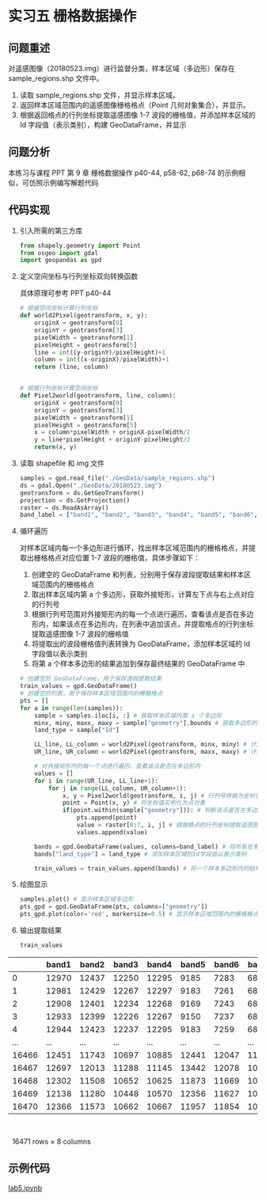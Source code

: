 # **实习五 栅格数据操作**

## 问题重述

对遥感图像（20180523.img）进行监督分类，样本区域（多边形）保存在 sample_regions.shp 文件中。

1. 读取 sample_regions.shp 文件，并显示样本区域。
2. 返回样本区域范围内的遥感图像栅格格点（Point 几何对象集合），并显示。
3. 根据返回格点的行列坐标提取遥感图像 1-7 波段的栅格值，并添加样本区域的 Id 字段值（表示类别），构建 GeoDataFrame，并显示

## 问题分析

本练习与课程 PPT 第 9 章 栅格数据操作 p40-44, p58-62, p68-74 的示例相似，可仿照示例编写解题代码

## 代码实现

1. 引入所需的第三方库

    ```python
    from shapely.geometry import Point
    from osgeo import gdal
    import geopandas as gpd
    ```

2. 定义空间坐标与行列坐标双向转换函数

    具体原理可参考 PPT p40-44

    ```python
    # 根据空间坐标计算行列坐标
    def world2Pixel(geotransform, x, y):
        originX = geotransform[0]
        originY = geotransform[3]
        pixelWidth = geotransform[1]
        pixelHeight = geotransform[5]
        line = int((y-originY)/pixelHeight)+1
        column = int((x-originX)/pixelWidth)+1
        return (line, column)


    # 根据行列坐标计算空间坐标
    def Pixel2world(geotransform, line, column):
        originX = geotransform[0]
        originY = geotransform[3]
        pixelWidth = geotransform[1]
        pixelHeight = geotransform[5]
        x = column*pixelWidth + originX-pixelWidth/2
        y = line*pixelHeight + originY-pixelHeight/2
        return(x, y)
    ```

3. 读取 shapefile 和 img 文件

    ```python
    samples = gpd.read_file("./GeoData/sample_regions.shp")
    ds = gdal.Open("./GeoData/20180523.img")
    geotransform = ds.GetGeoTransform()
    projection = ds.GetProjection()
    raster = ds.ReadAsArray()
    band_label = ["band1", "band2", "band3", "band4", "band5", "band6", "band7"]
    ```

4. 循环遍历

    对样本区域内每一个多边形进行循环，找出样本区域范围内的栅格格点，并提取出栅格格点对应位置 1-7 波段的栅格值，具体步骤如下：

    1. 创建空的 GeoDataFrame 和列表，分别用于保存波段提取结果和样本区域范围内的栅格格点
    2. 取出样本区域内第 a 个多边形，获取外接矩形，计算左下点与右上点对应的行列号
    3. 根据行列号范围对外接矩形内的每一个点进行遍历，查看该点是否在多边形内，如果该点在多边形内，在列表中追加该点，并提取格点的行列坐标提取遥感图像 1-7 波段的栅格值
    4. 将提取出的波段栅格值列表转换为 GeoDataFrame，添加样本区域的 Id 字段值以表示类别
    5. 将第 a 个样本多边形的结果追加到保存最终结果的 GeoDataFrame 中

    ```python
    # 创建空的 GeoDataFrame，用于保存波段提取结果
    train_values = gpd.GeoDataFrame()
    # 创建空的列表，用于保存样本区域范围内的栅格格点
    pts = []
    for a in range(len(samples)):
        sample = samples.iloc[i, :] # 获取样本区域内第 a 个多边形
        minx, miny, maxx, maxy = sample["geometry"].bounds # 获取多边形的外接矩形左下点与右上点坐标
        land_type = sample["Id"]

        LL_line, LL_column = world2Pixel(geotransform, minx, miny) # 计算左下点对应的行列号
        UR_line, UR_column = world2Pixel(geotransform, maxx, maxy) # 计算右上点对应的行列号

        # 对外接矩形内的每一个点进行遍历，查看该点是否在多边形内
        values = []
        for i in range(UR_line, LL_line+1):
            for j in range(LL_column, UR_column+1):
                x, y = Pixel2world(geotransform, i, j) # 行列号转换为坐标值
                point = Point(x, y) # 将坐标值实例化为点对象
                if(point.within(sample["geometry"])): # 判断该点是否在多边形内
                    pts.append(point)
                    value = raster[0:7, i, j] # 根据格点的行列坐标提取遥感图像1-7波段的栅格值
                    values.append(value)

        bands = gpd.GeoDataFrame(values, columns=band_label) # 将所有在多边形内的点提取出的栅格值列表转换为 GeoDataFrame
        bands["land_type"] = land_type # 添加样本区域的Id字段值以表示类别

        train_values = train_values.append(bands) # 将一个样本多边形内的结果追加到保存最终结果的 GeoDataFrame 中
    ```

5. 绘图显示

    ```python
    samples.plot() # 显示样本区域多边形
    pts_gpd = gpd.GeoDataFrame(pts, columns=["geometry"])
    pts_gpd.plot(color='red', markersize=0.5) # 显示样本区域范围内的栅格格点
    ```

6. 输出提取结果

    ```python
    train_values
    ```

<div align="center">

|       | band1 | band2 | band3 | band4 | band5 | band6 | band7 | land_type |
| ----- | ----- | ----- | ----- | ----- | ----- | ----- | ----- | --------- |
| 0     | 12970 | 12437 | 12250 | 12295 | 9185  | 7283  | 6879  | 1         |
| 1     | 12981 | 12429 | 12267 | 12297 | 9183  | 7261  | 6877  | 1         |
| 2     | 12908 | 12401 | 12234 | 12268 | 9169  | 7243  | 6859  | 1         |
| 3     | 12933 | 12399 | 12226 | 12267 | 9150  | 7237  | 6846  | 1         |
| 4     | 12944 | 12423 | 12237 | 12295 | 9183  | 7259  | 6865  | 1         |
| ...   | ...   | ...   | ...   | ...   | ...   | ...   | ...   | ...       |
| 16466 | 12451 | 11743 | 10697 | 10885 | 12441 | 12047 | 11204 | 3         |
| 16467 | 12697 | 12013 | 11288 | 11145 | 13442 | 12078 | 10624 | 3         |
| 16468 | 12302 | 11508 | 10652 | 10625 | 11873 | 11669 | 10599 | 3         |
| 16469 | 12138 | 11280 | 10448 | 10570 | 12356 | 11627 | 10629 | 3         |
| 16470 | 12366 | 11573 | 10662 | 10667 | 11957 | 11854 | 10929 | 3         |
<br>
<p align="left">&nbsp;&nbsp;16471 rows × 8 columns<p>

</div>

## 示例代码

[lab5.ipynb](./lab5.ipynb)
